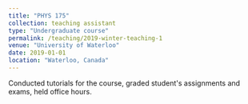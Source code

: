 ```yaml
---
title: "PHYS 175"
collection: teaching assistant
type: "Undergraduate course"
permalink: /teaching/2019-winter-teaching-1
venue: "University of Waterloo"
date: 2019-01-01
location: "Waterloo, Canada"
---
```


Conducted tutorials for the course, graded student's assignments and exams, held office hours.
